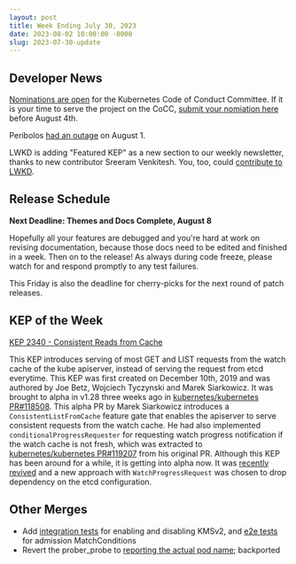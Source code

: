 ```yaml
---
layout: post
title: Week Ending July 30, 2023
date: 2023-08-02 10:00:00 -0000
slug: 2023-07-30-update
---
```


## Developer News

[Nominations are open](https://groups.google.com/a/kubernetes.io/g/dev/c/lOl_1uQImQc) for the Kubernetes Code of Conduct Committee.  If it is your time to serve the project on the CoCC, [submit your nomiation here](https://groups.google.com/a/kubernetes.io/g/dev/c/lOl_1uQImQc) before August 4th.

Peribolos [had an outage](https://groups.google.com/a/kubernetes.io/g/dev/c/q1JnvyxkUCE) on August 1.

LWKD is adding "Featured KEP" as a new section to our weekly newsletter, thanks to new contributor Sreeram Venkitesh.  You, too, could [contribute to LWKD](https://github.com/kubernetes-sigs/lwkd/blob/main/CONTRIBUTING.md).

## Release Schedule

**Next Deadline: Themes and Docs Complete, August 8**

Hopefully all your features are debugged and you're hard at work on revising documentation, because those docs need to be edited and finished in a week. Then on to the release!  As always during code freeze, please watch for and respond promptly to any test failures.

This Friday is also the deadline for cherry-picks for the next round of patch releases.

## KEP of the Week

[KEP 2340 - Consistent Reads from Cache](https://github.com/kubernetes/enhancements/tree/master/keps/sig-api-machinery/2340-Consistent-reads-from-cache)

This KEP introduces serving of most GET and LIST requests from the watch cache of the kube apiserver, instead of serving the request from etcd everytime.  This KEP was first created on December 10th, 2019 and was authored by Joe Betz, Wojciech Tyczynski and Marek Siarkowicz.  It was brought to alpha in v1.28 three weeks ago in [kubernetes/kubernetes PR#118508](https://github.com/kubernetes/kubernetes/pull/118508).  This alpha PR by Marek Siarkowicz introduces a `ConsistentListFromCache` feature gate that enables the apiserver to serve consistent requests from the watch cache.  He had also implemented `conditionalProgressRequester` for requesting watch progress notification if the watch cache is not fresh, which was extracted to [kubernetes/kubernetes PR#119207](https://github.com/kubernetes/kubernetes/pull/119207) from his original PR. Although this KEP has been around for a while, it is getting into alpha now. It was [recently revived](https://github.com/kubernetes/enhancements/pull/4047) and a new approach with `WatchProgressRequest` was chosen to drop dependency on the etcd configuration.

## Other Merges

* Add [integration tests](https://github.com/kubernetes/kubernetes/pull/119531) for enabling and disabling KMSv2, and [e2e tests](https://github.com/kubernetes/kubernetes/pull/118319) for admission MatchConditions
* Revert the prober_probe to [reporting the actual pod name](https://github.com/kubernetes/kubernetes/pull/118549); backported
